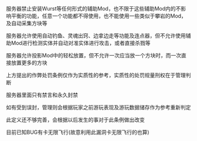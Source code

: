 服务器禁止安装Wurst等任何形式的辅助Mod，也不限于这些辅助Mod内的不影响平衡的功能，任意一个功能都不得使用，也不能使用一些类似于攀岩的Mod，及自动采集方块等

服务器允许使用自动钓鱼、灵魂出窍、边拿边走等功能及连点器，但不允许使用辅助Mod进行检测实体并自动对准实体进行攻击，或者直接杀戮等

服务器允许投影Mod中的轻松放置，但不允许一次应当放一个方块时，而一次直接放置更多的方块

上方提出的作弊处罚条例仅作为实质性的参考，实质性的处罚规量刑权在于管理判断

服务器里面只有禁言和永久封禁

如有受到误封，管理则会根据玩家之前游玩表现及游玩数据储存作为参考重新判定

此定义还不够完善，会根据以后发生的事对于此条例做出改变

目前已知BUG有卡无限飞行(故意利用此漏洞卡无限飞行的也算)